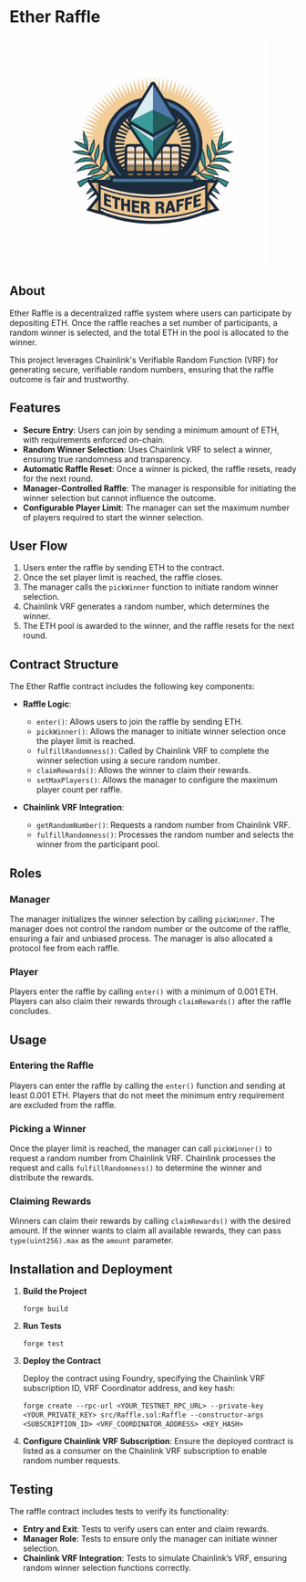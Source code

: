 # Ether Raffle

<p align="center">
<img src="./assets/logo.png" width="400" alt="Ether Raffle">
</p>

## About

Ether Raffle is a decentralized raffle system where users can participate by depositing ETH. Once the raffle reaches a set number of participants, a random winner is selected, and the total ETH in the pool is allocated to the winner.

This project leverages Chainlink's Verifiable Random Function (VRF) for generating secure, verifiable random numbers, ensuring that the raffle outcome is fair and trustworthy.

## Features

- **Secure Entry**: Users can join by sending a minimum amount of ETH, with requirements enforced on-chain.
- **Random Winner Selection**: Uses Chainlink VRF to select a winner, ensuring true randomness and transparency.
- **Automatic Raffle Reset**: Once a winner is picked, the raffle resets, ready for the next round.
- **Manager-Controlled Raffle**: The manager is responsible for initiating the winner selection but cannot influence the outcome.
- **Configurable Player Limit**: The manager can set the maximum number of players required to start the winner selection.

## User Flow

1. Users enter the raffle by sending ETH to the contract.
2. Once the set player limit is reached, the raffle closes.
3. The manager calls the `pickWinner` function to initiate random winner selection.
4. Chainlink VRF generates a random number, which determines the winner.
5. The ETH pool is awarded to the winner, and the raffle resets for the next round.

## Contract Structure

The Ether Raffle contract includes the following key components:

- **Raffle Logic**:
  - `enter()`: Allows users to join the raffle by sending ETH.
  - `pickWinner()`: Allows the manager to initiate winner selection once the player limit is reached.
  - `fulfillRandomness()`: Called by Chainlink VRF to complete the winner selection using a secure random number.
  - `claimRewards()`: Allows the winner to claim their rewards.
  - `setMaxPlayers()`: Allows the manager to configure the maximum player count per raffle.

- **Chainlink VRF Integration**:
  - `getRandomNumber()`: Requests a random number from Chainlink VRF.
  - `fulfillRandomness()`: Processes the random number and selects the winner from the participant pool.


## Roles

### Manager
The manager initializes the winner selection by calling `pickWinner`. The manager does not control the random number or the outcome of the raffle, ensuring a fair and unbiased process. The manager is also allocated a protocol fee from each raffle.

### Player
Players enter the raffle by calling `enter()` with a minimum of 0.001 ETH. Players can also claim their rewards through `claimRewards()` after the raffle concludes.

## Usage

### Entering the Raffle

Players can enter the raffle by calling the `enter()` function and sending at least 0.001 ETH. Players that do not meet the minimum entry requirement are excluded from the raffle.

### Picking a Winner

Once the player limit is reached, the manager can call `pickWinner()` to request a random number from Chainlink VRF. Chainlink processes the request and calls `fulfillRandomness()` to determine the winner and distribute the rewards.

### Claiming Rewards

Winners can claim their rewards by calling `claimRewards()` with the desired amount. If the winner wants to claim all available rewards, they can pass `type(uint256).max` as the `amount` parameter.


## Installation and Deployment

1. **Build the Project**

    ```shell
    forge build
    ```

2. **Run Tests**

    ```shell
    forge test
    ```

3. **Deploy the Contract**

    Deploy the contract using Foundry, specifying the Chainlink VRF subscription ID, VRF Coordinator address, and key hash:

    ```shell
    forge create --rpc-url <YOUR_TESTNET_RPC_URL> --private-key <YOUR_PRIVATE_KEY> src/Raffle.sol:Raffle --constructor-args <SUBSCRIPTION_ID> <VRF_COORDINATOR_ADDRESS> <KEY_HASH>
    ```

4. **Configure Chainlink VRF Subscription**: Ensure the deployed contract is listed as a consumer on the Chainlink VRF subscription to enable random number requests.

## Testing

The raffle contract includes tests to verify its functionality:

- **Entry and Exit**: Tests to verify users can enter and claim rewards.
- **Manager Role**: Tests to ensure only the manager can initiate winner selection.
- **Chainlink VRF Integration**: Tests to simulate Chainlink’s VRF, ensuring random winner selection functions correctly.

